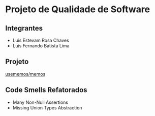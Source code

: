 # Projeto de Qualidade de Software

## Integrantes
- Luis Estevam Rosa Chaves
- Luis Fernando Batista Lima

## Projeto
[usememos/memos](https://github.com/usememos/memos)

## Code Smells Refatorados
- Many Non-Null Assertions
- Missing Union Types Abstraction